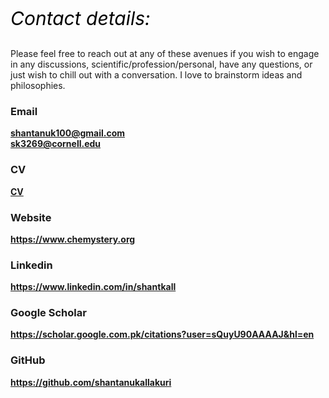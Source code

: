 <p style="font-size:30px; color:#000000;"><i>Contact details:</i></p>

<p>Please feel free to reach out at any of these avenues if you wish to engage in any discussions, scientific/profession/personal, have any questions, or just wish to chill out with a conversation. I love to brainstorm ideas and philosophies.</p> 

### Email
<b>[shantanuk100@gmail.com](mailto:shantanuk100@gmail.com)</b> <br/>
<b>[sk3269@cornell.edu](mailto:sk3269@cornell.edu)</b>

### CV
<a href="https://drive.google.com/file/d/1yLjLC1fJG19sDglDySFTeqL23UA6moK7/view" title="[CV](https://drive.google.com/file/d/1yLjLC1fJG19sDglDySFTeqL23UA6moK7/view)" target="https://drive.google.com/file/d/1yLjLC1fJG19sDglDySFTeqL23UA6moK7/view"><b>CV</b></a>
<!--- ### Cellphone
<b>[+1-607-216-2577]()</b> (primary) <b><u>or<br/></u></b> <b>[+1-408-418-6539]()</b> (alternate)-->

### Website
<!--- <a href="https://www.skallakuri.com" title="www.skallakuri.com" target="_blank"><b>https://www.skallakuri.com</b></a><br/>-->
<a href="https://www.chemystery.org" title="www.chemystery.org" target="_blank"><b>https://www.chemystery.org</b></a>

### Linkedin
<a href="https://www.linkedin.com/in/shantkall" title="LinkedIn" target="_blank"><b>https://www.linkedin.com/in/shantkall</b></a>

### Google Scholar
<a href="https://scholar.google.com.pk/citations?user=sQuyU90AAAAJ&hl=en" title="Google Scholar" target="_blank"><b>https://scholar.google.com.pk/citations?user=sQuyU90AAAAJ&hl=en</b></a><br/>

### GitHub
<a href="https://github.com/shantanukallakuri" title="GitHub" target="_blank"><b>https://github.com/shantanukallakuri</b></a>
